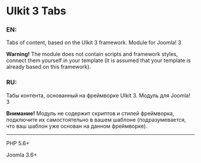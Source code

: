 # UIkit 3 Tabs

### EN:

Tabs of content, based on the UIkit 3 framework. Module for Joomla! 3

**Warning!** The module does not contain scripts and framework styles, connect them yourself in your template (it is assumed that your template is already based on this framework).

### RU:

Табы контента, основанный на фреймворке UIkit 3. Модуль для Joomla! 3

**Внимание!** Модуль не содержит скриптов и стилей фреймворка, подключите их самостоятельно в вашем шаблоне (подразумевается, что ваш шаблон уже основан на данном фреймворке).

<hr>

PHP 5.6+

Joomla 3.6+
